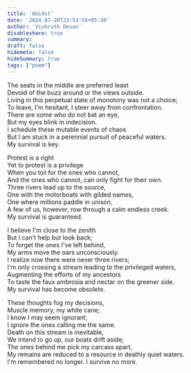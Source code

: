 ```yaml
---
title: 'Amidst'
date: '2024-07-20T23:53:56+05:30'
author: 'Vishruth Devan'
disableshare: true
summary: 
draft: false
hidemeta: false
hideSummary: true
tags: ["poem"]
---
```


The seats in the middle are preferred least  
Devoid of the buzz around or the views outside.  
Living in this perpetual state of monotony was not a choice;  
To leave, I'm hesitant, I steer away from confrontation.  
There are some who do not bat an eye,  
But my eyes blink in indecision.  
I schedule these mutable events of chaos  
But I am stuck in a perennial pursuit of peaceful waters.  
My survival is key.  

Protest is a right  
Yet to protest is a privilege  
When you toil for the ones who cannot,  
And the ones who cannot, can only fight for their own.  
Three rivers lead up to the source,  
One with the motorboats with gilded names,  
One where millions paddle in unison,  
A few of us, however, row through a calm endless creek.  
My survival is guaranteed.  

I believe I'm close to the zenith  
But I can't help but look back;  
To forget the ones I've left behind,  
My arms move the oars unconsciously.  
I realize now there were never three rivers;  
I'm only crossing a stream leading to the privileged waters,  
Augmenting the efforts of my ancestors  
To taste the faux ambrosia and nectar on the greener side.  
My survival has become obsolete.  

These thoughts fog my decisions,  
Muscle memory, my white cane;  
I know I may seem ignorant,  
I ignore the ones calling me the same.  
Death on this stream is inevitable,  
We intend to go up, our boats drift aside;  
The ones behind me pick my carcass apart,   
My remains are reduced to a resource in deathly quiet waters.  
I'm remembered no longer. I survive no more.
